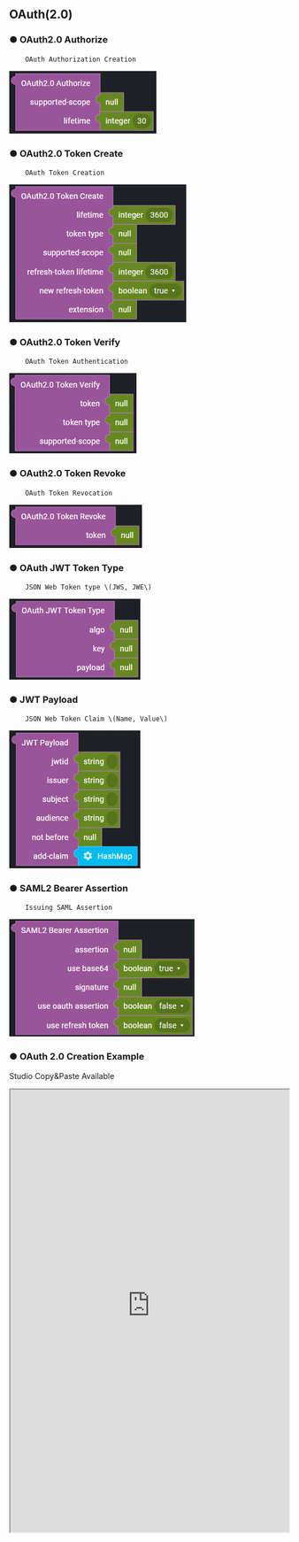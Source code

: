 ## OAuth(2.0)

### ● OAuth2.0 Authorize

        OAuth Authorization Creation

![](../../../../img/assets/image%20%28310%29.png)

### ● OAuth2.0 Token Create

        OAuth Token Creation

![](../../../../img/assets/image%20%28275%29.png)

### ● OAuth2.0 Token Verify

        OAuth Token Authentication

![](../../../../img/assets/image%20%28258%29.png)

### ● OAuth2.0 Token Revoke

        OAuth Token Revocation

![](../../../../img/assets/image%20%28248%29.png)

### ● OAuth JWT Token Type

        JSON Web Token type \(JWS, JWE\)

![](../../../../img/assets/image%20%28227%29.png)

### ● JWT Payload

        JSON Web Token Claim \(Name, Value\)

![](../../../../img/assets/image%20%28300%29.png)

### ● SAML2 Bearer Assertion

        Issuing SAML Assertion

![](../../../../img/assets/image%20%28294%29.png)

### ● OAuth 2.0 Creation Example

<p class='comment'>Studio Copy&Paste Available</p>
<iframe
    src="https://d1sxhpvag16wqc.cloudfront.net/v3.1.0/authorization/oauth2.0_create"
    width="100%"
    height="800px"
    allow=""
    sandbox="allow-scripts allow-same-origin" />
<div class="display-pdf">
    <p><img src="../../../img/assets/oauth2.0_create_example_1.png" alt="" /></p>
    <p><img src="../../../img/assets/oauth2.0_create_example_2.png" alt="" /></p>
    <p><img src="../../../img/assets/oauth2.0_create_example_3.png" alt="" /></p>
</div>

### ● Result

```text
{
  "result": {
    "access_token": "3bc5a99c3210abb2f8c7178c96d1bad094db3328",
    "expires_in": 3600,
    "token_type": "Bearer",
    "scope": "bank.list bank.info"
  }
}
```

### ● OAuth 2.0 Verification Example

<p class='comment'>Studio Copy&Paste Available</p>
<iframe
    src="https://d1sxhpvag16wqc.cloudfront.net/v3.1.0/authorization/oauth2.0_verify"
    width="100%"
    height="800px"
    allow=""
    sandbox="allow-scripts allow-same-origin" />
<div class="display-pdf">
    <p><img src="../../../img/assets/oauth2.0_verify_example_1.png" alt="" /></p>
    <p><img src="../../../img/assets/oauth2.0_verify_example_2.png" alt="" /></p>
</div>

### ● Result

```text
{
  "result": {
    "access_token": "3bc5a99c3210abb2f8c7178c96d1bad094db3328",
    "client_id": "8b0a1700aaa109cf",
    "expires": 1632377382,
    "scope": "bank.list bank.info"
  }
}
```

### ● OAuth 2.0 Client Creation Example

<p class='comment'>Studio Copy&Paste Available</p>
<iframe
    src="https://d1sxhpvag16wqc.cloudfront.net/v3.1.0/authorization/oauth2.0_client_create"
    width="100%"
    height="800px"
    allow=""
    sandbox="allow-scripts allow-same-origin" />
<div class="display-pdf">
    <p><img src="../../../img/assets/oauth2.0_client_create_example_1.png" alt="" /></p>
    <p><img src="../../../img/assets/oauth2.0_client_create_example_2.png" alt="" /></p>
    <p><img src="../../../img/assets/oauth2.0_client_create_example_3.png" alt="" /></p>
</div>

### ● Result

```text
{
  "createdToken": {
    "access_token": "b227f62fd7bd6d87afc4cc51d8a3eca61c6f21d3",
    "expires_in": 3600,
    "token_type": "Bearer",
    "scope": "bank.info"
  }
}
```

### ● OAuth 2.0 Client Verificiation Example

<p class='comment'>Studio Copy&Paste Available</p>
<iframe
    src="https://d1sxhpvag16wqc.cloudfront.net/v3.1.0/authorization/oauth2.0_client_verify"
    width="100%"
    height="800px"
    allow=""
    sandbox="allow-scripts allow-same-origin" />
<div class="display-pdf">
    <p><img src="../../../img/assets/oauth2.0_client_verify_example_1.png" alt="" /></p>
    <p><img src="../../../img/assets/oauth2.0_client_verify_example_2.png" alt="" /></p>
    <p><img src="../../../img/assets/oauth2.0_client_verify_example_3.png" alt="" /></p>
</div>

### ● Result

```text
{
  "result": {
    "access_token": "b227f62fd7bd6d87afc4cc51d8a3eca61c6f21d3",
    "client_id": "d094f70bf1a1ec4a",
    "expires": 1632380527,
    "scope": "bank.info"
  }
}
```
